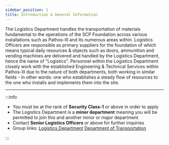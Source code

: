 ```yaml
---
sidebar_position: 1
title: Introduction & General Information
---
```

The Logistics Department handles the transportation of materials fundamental to the operations of the SCP Foundation across various installations such as Pathos-III and its numerous areas within. Logistics Officers are responsible as primary suppliers for the foundation of which means typical daily resources & objects such as doors, ammunition and vending machines are delivered and handled by the Logistics Department, hence the name of "Logistics". Personnel within the Logistics Department closely work with the established Engineering & Technical Services within Pathos-III due to the nature of both departments, both working in similar fields - in other words: one who establishes a steady flow of resources to the one who installs and implements them into the site.

---


:::info

 - You must be at the rank of **Security Class-1** or above in order to apply
 - The Logistics Department is a **minor department** meaning you will be permitted to join this and another minor or major department
 - Contact **Senior Logistics Officers** or above for further inquiries
 - Group links:
  [Logistics Department](https://www.roblox.com/groups/7793808/SCPF-Logistics-Department#!/about)
  [Department of Transportation](https://www.roblox.com/groups/12604443/SCPF-LD-Department-of-Transportation#!/about)


:::